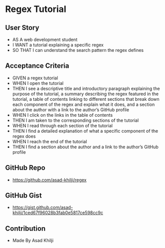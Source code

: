 # Regex Tutorial

## User Story
* AS A web development student
* I WANT a tutorial explaining a specific regex
* SO THAT I can understand the search pattern the regex defines

## Acceptance Criteria
* GIVEN a regex tutorial
* WHEN I open the tutorial
* THEN I see a descriptive title and introductory paragraph explaining the purpose of the tutorial, a summary describing the regex featured in the tutorial, a table of contents linking to different sections that break down each component of the regex and explain what it does, and a section about the author with a link to the author’s GitHub profile
* WHEN I click on the links in the table of contents
* THEN I am taken to the corresponding sections of the tutorial
* WHEN I read through each section of the tutorial
* THEN I find a detailed explanation of what a specific component of the regex does
* WHEN I reach the end of the tutorial
* THEN I find a section about the author and a link to the author’s GitHub profile

## GitHub Repo
* https://github.com/asad-khilji/regex

## GitHub Gist
* https://gist.github.com/asad-khilji/1ced67f96028b3fab0e5817ce598cc9c

## Contribution
* Made By Asad Khilji